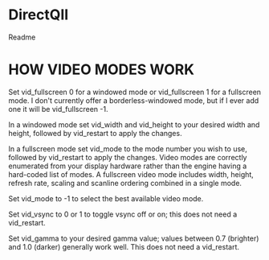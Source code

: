 # DirectQII
Readme


HOW VIDEO MODES WORK
====================
Set vid_fullscreen 0 for a windowed mode or vid_fullscreen 1 for a fullscreen mode.  I don't currently offer a borderless-windowed mode, but if I ever add one it will be vid_fullscreen -1.

In a windowed mode set vid_width and vid_height to your desired width and height, followed by vid_restart to apply the changes.

In a fullscreen mode set vid_mode to the mode number you wish to use, followed by vid_restart to apply the changes.
Video modes are correctly enumerated from your display hardware rather than the engine having a hard-coded list of modes.
A fullscreen video mode includes width, height, refresh rate, scaling and scanline ordering combined in a single mode.

Set vid_mode to -1 to select the best available video mode.

Set vid_vsync to 0 or 1 to toggle vsync off or on; this does not need a vid_restart.

Set vid_gamma to your desired gamma value; values between 0.7 (brighter) and 1.0 (darker) generally work well.  This does not need a vid_restart.
